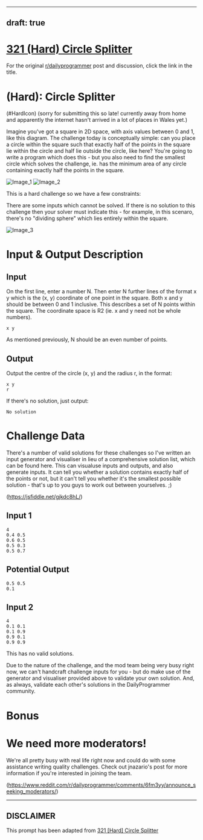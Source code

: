 ---
draft: true
----

# [321 (Hard) Circle Splitter](https://www.reddit.com/r/dailyprogrammer/comments/6ksmh5/20170630_challenge_321_hard_circle_splitter/)

For the original [r/dailyprogrammer](https://www.reddit.com/r/dailyprogrammer/) post and discussion, click the link in the title.

#  (Hard): Circle Splitter
(#HardIcon)
(sorry for submitting this so late! currently away from home and apparently the internet hasn't arrived in a lot of places in Wales yet.)

Imagine you've got a square in 2D space, with axis values between 0 and 1, like this diagram. The challenge today is conceptually simple: can you place a circle within the square such that exactly half of the points in the square lie within the circle and half lie outside the circle, like here? You're going to write a program which does this - but you also need to find the smallest circle which solves the challenge, ie. has the minimum area of any circle containing exactly half the points in the square.

![Image_1](http://i.imgur.com/5K0HZEk.png)
![Image_2](http://i.imgur.com/n7BDeyg.png)

This is a hard challenge so we have a few constraints:

There are some inputs which cannot be solved. If there is no solution to this challenge then your solver must indicate this - for example, in this scenaro, there's no "dividing sphere" which lies entirely within the square.

![Image_3](http://i.imgur.com/fDGPvX3.png)
# Input & Output Description
## Input
On the first line, enter a number N. Then enter N further lines of the format x y which is the (x, y) coordinate of one point in the square. Both x and y should be between 0 and 1 inclusive. This describes a set of N points within the square. The coordinate space is R2 (ie. x and y need not be whole numbers).


```
x y
```
As mentioned previously, N should be an even number of points.

## Output
Output the centre of the circle (x, y) and the radius r, in the format:


```
x y
r
```
If there's no solution, just output:


```
No solution
```
# Challenge Data
There's a number of valid solutions for these challenges so I've written an input generator and visualiser in lieu of a comprehensive solution list, which can be found here. This can visualuse inputs and outputs, and also generate inputs. It can tell you whether a solution contains exactly half of the points or not, but it can't tell you whether it's the smallest possible solution - that's up to you guys to work out between yourselves. ;)

(https://jsfiddle.net/gjkdc8hL/)
## Input 1

```
4
0.4 0.5
0.6 0.5
0.5 0.3
0.5 0.7
```
## Potential Output

```
0.5 0.5
0.1
```
## Input 2

```
4
0.1 0.1
0.1 0.9
0.9 0.1
0.9 0.9
```
This has no valid solutions.

Due to the nature of the challenge, and the mod team being very busy right now, we can't handcraft challenge inputs for you - but do make use of the generator and visualiser provided above to validate your own solution. And, as always, validate each other's solutions in the DailyProgrammer community.

# Bonus
# We need more moderators!
We're all pretty busy with real life right now and could do with some assistance writing quality challenges. Check out jnazario's post for more information if you're interested in joining the team.

(https://www.reddit.com/r/dailyprogrammer/comments/6fm3yy/announce_seeking_moderators/)

----
## **DISCLAIMER**
This prompt has been adapted from [321 [Hard] Circle Splitter](https://www.reddit.com/r/dailyprogrammer/comments/6ksmh5/20170630_challenge_321_hard_circle_splitter/
)

